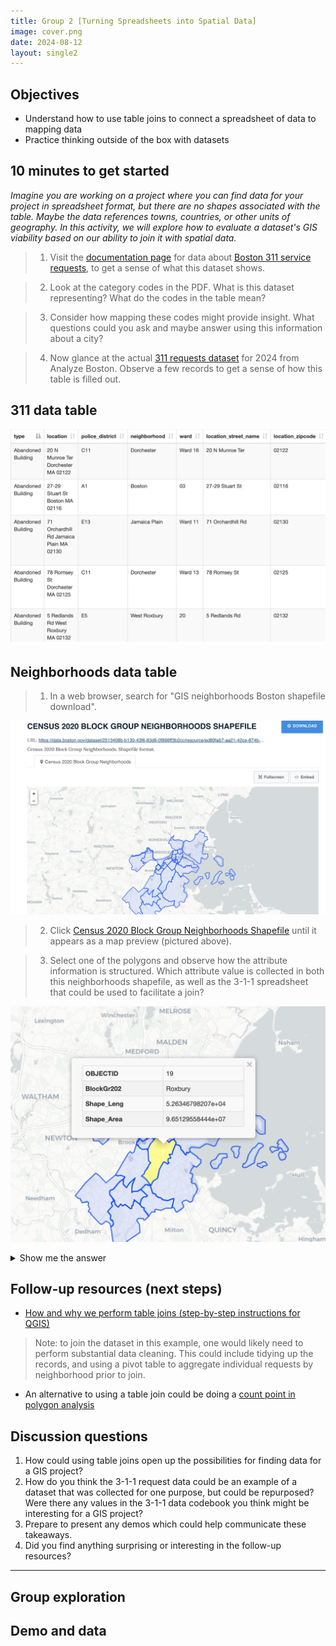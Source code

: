 ```yaml
---
title: Group 2 [Turning Spreadsheets into Spatial Data]
image: cover.png
date: 2024-08-12
layout: single2
---
```


## Objectives
- Understand how to use table joins to connect a spreadsheet of data to mapping data
- Practice thinking outside of the box with datasets

## 10 minutes to get started

*Imagine you are working on a project where you can find data for your project in spreadsheet format, but there are no shapes associated with the table. Maybe the data references towns, countries, or other units of geography. In this activity, we will explore how to evaluate a dataset's GIS viability based on our ability to join it with spatial data.*

> 1. Visit the [documentation page](https://data.boston.gov/dataset/311-service-requests/resource/b237f352-49d1-4423-804f-b478e4f24e61) for data about [Boston 311 service requests](https://www.boston.gov/departments/boston-311), to get a sense of what this dataset shows. 

> 2. Look at the category codes in the PDF. What is this dataset representing? What do the codes in the table mean?

> 3. Consider how mapping these codes might provide insight. What questions could you ask and maybe answer using this information about a city?

> 4. Now glance at the actual [311 requests dataset](https://data.boston.gov/dataset/311-service-requests/resource/dff4d804-5031-443a-8409-8344efd0e5c8) for 2024 from Analyze Boston. Observe a few records to get a sense of how this table is filled out.



## 311 data table

<img src="cover.png" style="width:100%; max-height:70em;" alt="table">

## Neighborhoods data table

> 1. In a web browser, search for "GIS neighborhoods Boston shapefile download". 

![Analyze Boston result for neighborhood boundaries](neighborhoods.png)

> 2. Click [Census 2020 Block Group Neighborhoods Shapefile](https://data.boston.gov/dataset/census-2020-block-group-neighborhoods/resource/ed89fab7-aa21-42ce-874b-1b4971ab50fb) until it appears as a map preview (pictured above).

> 3. Select one of the polygons and observe how the attribute information is structured. Which attribute value is collected in both this neighborhoods shapefile, as well as the 3-1-1 spreadsheet that could be used to facilitate a join?

![screenshot of clicking on the polygons to show a table with the column "neighborhood", and neighborhood name](neighborhood-attributes.png)


<div class="alert-success">
<details>
    <summary>Show me the answer</summary>
    You would use the field containing values for the neighborhood name, which is present in both datasets to join the data. In the 3-1-1 requests table, the attribute field is titled "neighborhood"; in the neighborhood GIS data, it is titled "BlockGr202".
</details>

</div>



## Follow-up resources (next steps)
- [How and why we perform table joins (step-by-step instructions for QGIS)](https://mapping.share.library.harvard.edu/tutorials/census-data-primer/perform-a-table-join/)
> Note: to join the dataset in this example, one would likely need to perform substantial data cleaning. This could include tidying up the records, and using a pivot table to aggregate individual requests by neighborhood prior to join.
- An alternative to using a table join could be doing a [count point in polygon analysis](https://maps.cga.harvard.edu/qgis_2/wkshop/pt_in_pgn.php)

## Discussion questions
1. How could using table joins open up the possibilities for finding data for a GIS project?
2. How do you think the 3-1-1 request data could be an example of a dataset that was collected for one purpose, but could be repurposed? Were there any values in the 3-1-1 data codebook you think might be interesting for a GIS project?
4. Prepare to present any demos which could help communicate these takeaways.
5. Did you find anything surprising or interesting in the follow-up resources?




--- 

## Group exploration 

## Demo and data


